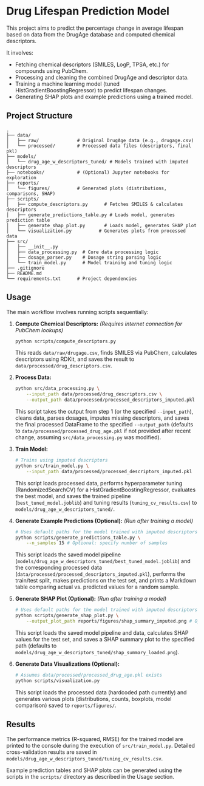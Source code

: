 # Drug Lifespan Prediction Model

This project aims to predict the percentage change in average lifespan based on data from the DrugAge database and computed chemical descriptors.

It involves:
- Fetching chemical descriptors (SMILES, LogP, TPSA, etc.) for compounds using PubChem.
- Processing and cleaning the combined DrugAge and descriptor data.
- Training a machine learning model (tuned HistGradientBoostingRegressor) to predict lifespan changes.
- Generating SHAP plots and example predictions using a trained model.

## Project Structure

```
.
├── data/
│   ├── raw/              # Original DrugAge data (e.g., drugage.csv)
│   └── processed/        # Processed data files (descriptors, final pkl)
├── models/
│   └── drug_age_w_descriptors_tuned/ # Models trained with imputed descriptors
├── notebooks/            # (Optional) Jupyter notebooks for exploration
├── reports/
│   └── figures/          # Generated plots (distributions, comparisons, SHAP)
├── scripts/
│   ├── compute_descriptors.py      # Fetches SMILES & calculates descriptors
│   ├── generate_predictions_table.py # Loads model, generates prediction table
│   ├── generate_shap_plot.py       # Loads model, generates SHAP plot
│   └── visualization.py          # Generates plots from processed data
├── src/
│   ├── __init__.py
│   ├── data_processing.py  # Core data processing logic
│   ├── dosage_parser.py    # Dosage string parsing logic
│   └── train_model.py      # Model training and tuning logic
├── .gitignore
├── README.md
└── requirements.txt      # Project dependencies
```

## Usage

The main workflow involves running scripts sequentially:

1.  **Compute Chemical Descriptors:**
    *(Requires internet connection for PubChem lookups)*
    ```bash
    python scripts/compute_descriptors.py
    ```
    This reads `data/raw/drugage.csv`, finds SMILES via PubChem, calculates descriptors using RDKit, and saves the result to `data/processed/drug_descriptors.csv`.

2.  **Process Data:**
    ```bash
    python src/data_processing.py \
        --input_path data/processed/drug_descriptors.csv \
        --output_path data/processed/processed_descriptors_imputed.pkl
    ```
    This script takes the output from step 1 (or the specified `--input_path`), cleans data, parses dosages, imputes missing descriptors, and saves the final processed DataFrame to the specified `--output_path` (defaults to `data/processed/processed_drug_age.pkl` if not provided after recent change, assuming `src/data_processing.py` was modified).

3.  **Train Model:**
    ```bash
    # Trains using imputed descriptors
    python src/train_model.py \
        --input_path data/processed/processed_descriptors_imputed.pkl
    ```
    This script loads processed data, performs hyperparameter tuning (RandomizedSearchCV) for a HistGradientBoostingRegressor, evaluates the best model, and saves the trained pipeline (`best_tuned_model.joblib`) and tuning results (`tuning_cv_results.csv`) to `models/drug_age_w_descriptors_tuned/`.

4.  **Generate Example Predictions (Optional):**
    *(Run after training a model)*
    ```bash
    # Uses default paths for the model trained with imputed descriptors
    python scripts/generate_predictions_table.py \
        --n_samples 15 # Optional: specify number of samples
    ```
    This script loads the saved model pipeline (`models/drug_age_w_descriptors_tuned/best_tuned_model.joblib`) and the corresponding processed data (`data/processed/processed_descriptors_imputed.pkl`), performs the train/test split, makes predictions on the test set, and prints a Markdown table comparing actual vs. predicted values for a random sample.

5.  **Generate SHAP Plot (Optional):**
    *(Run after training a model)*
    ```bash
    # Uses default paths for the model trained with imputed descriptors
    python scripts/generate_shap_plot.py \
        --output_plot_path reports/figures/shap_summary_imputed.png # Optional: specify output path
    ```
    This script loads the saved model pipeline and data, calculates SHAP values for the test set, and saves a SHAP summary plot to the specified path (defaults to `models/drug_age_w_descriptors_tuned/shap_summary_loaded.png`).

6.  **Generate Data Visualizations (Optional):**
    ```bash
    # Assumes data/processed/processed_drug_age.pkl exists
    python scripts/visualization.py
    ```
    This script loads the processed data (hardcoded path currently) and generates various plots (distributions, counts, boxplots, model comparison) saved to `reports/figures/`.

## Results

The performance metrics (R-squared, RMSE) for the trained model are printed to the console during the execution of `src/train_model.py`. Detailed cross-validation results are saved in `models/drug_age_w_descriptors_tuned/tuning_cv_results.csv`.

Example prediction tables and SHAP plots can be generated using the scripts in the `scripts/` directory as described in the Usage section. 